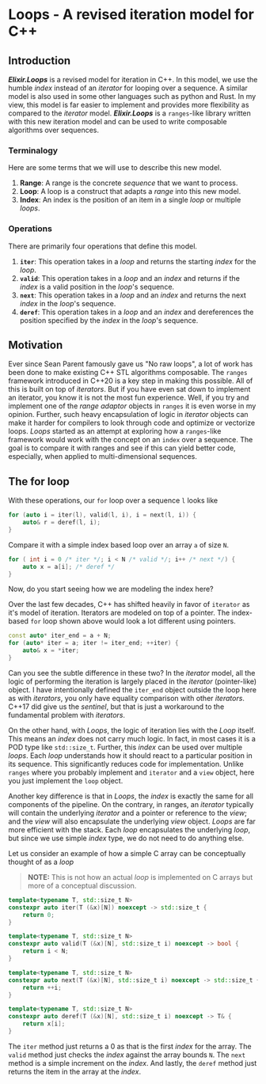# Loops - A revised iteration model for C++

## Introduction

**_Elixir.Loops_** is a revised model for iteration in C++. In this model, we use the humble
_index_ instead of an _iterator_ for looping over a sequence. A similar model is also
used in some other languages such as python and Rust. In my view, this model is far
easier to implement and provides more flexibility as compared to the _iterator_ model.
**_Elixir.Loops_** is a `ranges`-like library written with this new iteration model and
can be used to write composable algorithms over sequences.

### Terminalogy

Here are some terms that we will use to describe this new model.

1. **Range**: A range is the concrete _sequence_ that we want to process.
2. **Loop**: A loop is a construct that adapts a _range_ into this new model.
3. **Index**: An index is the position of an item in a single _loop_ or multiple _loops_.

### Operations

There are primarily four operations that define this model.

1. **`iter`**: This operation takes in a _loop_ and returns the starting _index_ for the
   _loop_.
2. **`valid`**: This operation takes in a _loop_ and an _index_ and returns if the _index_
   is a valid position in the _loop_'s sequence.
3. **`next`**: This operation takes in a _loop_ and an _index_ and returns the next _index_
   in the _loop_'s sequence.
4. **`deref`**: This operation takes in a _loop_ and an _index_ and dereferences the
   position specified by the _index_ in the _loop_'s sequence.

## Motivation

Ever since Sean Parent famously gave us "No raw loops", a lot of work has been done to make
existing C++ STL algorithms composable. The `ranges` framework introduced in C++20 is a key
step in making this possible. All of this is built on top of _iterators_. But if you have
even sat down to implement an iterator, you know it is not the most fun experience. Well,
if you try and implement one of the _range adaptor_ objects in `ranges` it is even worse in
my opinion. Further, such heavy encapsulation of logic in _iterator_ objects can make it
harder for compilers to look through code and optimize or vectorize loops. _Loops_ started
as an attempt at exploring how a `ranges`-like framework would work with the concept on an
`index` over a sequence. The goal is to compare it with ranges and see if this can yield
better code, especially, when applied to multi-dimensional sequences.

## The for loop

With these operations, our `for` loop over a sequence `l` looks like

```cpp
for (auto i = iter(l), valid(l, i), i = next(l, i)) {
    auto& r = deref(l, i);
}
```

Compare it with a simple index based loop over an array `a` of size `N`.

```cpp
for ( int i = 0 /* iter */; i < N /* valid */; i++ /* next */) {
    auto x = a[i]; /* deref */
}
```

Now, do you start seeing how we are modeling the index here?

Over the last few decades, C++ has shifted heavily in favor of `iterator` as it's model
of iteration. Iterators are modeled on top of a pointer. The index-based `for` loop shown
above would look a lot different using pointers.

```cpp
const auto* iter_end = a + N;
for (auto* iter = a; iter != iter_end; ++iter) {
    auto& x = *iter;
}
```

Can you see the subtle difference in these two? In the _iterator_ model, all the logic of
performing the iteration is largely placed in the _iterator_ (pointer-like) object. I have
intentionally defined the `iter_end` object outside the loop here as with _iterators_, you
only have equality comparison with other _iterators_. C++17 did give us the _sentinel_, but
that is just a workaround to the fundamental problem with _iterators_.

On the other hand, with _Loops_, the logic of iteration lies with the _Loop_ itself. This
means an _index_ does not carry much logic. In fact, in most cases it is a POD type like
`std::size_t`. Further, this _index_ can be used over multiple _loops_. Each _loop_
understands how it should react to a particular position in its sequence. This significantly
reduces code for implementation. Unlike `ranges` where you probably implement and `iterator`
and a `view` object, here you just implement the `loop` object.

Another key difference is that in _Loops_, the _index_ is exactly the same for all components
of the pipeline. On the contrary, in ranges, an _iterator_ typically will contain the underlying
_iterator_ and a pointer or reference to the _view_; and the _view_ will also encapsulate the
underlying _view_ object. _Loops_ are far more efficient with the stack. Each _loop_ encapsulates
the underlying _loop_, but since we use simple _index_ type, we do not need to do anything else.

Let us consider an example of how a simple C array can be conceptually thought of as a _loop_

> **NOTE:** This is not how an actual _loop_ is implemented on C arrays but more of a
> conceptual discussion.

```cpp
template<typename T, std::size_t N>
constexpr auto iter(T (&x)[N]) noexcept -> std::size_t {
    return 0;
}

template<typename T, std::size_t N>
constexpr auto valid(T (&x)[N], std::size_t i) noexcept -> bool {
    return i < N;
}

template<typename T, std::size_t N>
constexpr auto next(T (&x)[N], std::size_t i) noexcept -> std::size_t {
    return ++i;
}

template<typename T, std::size_t N>
constexpr auto deref(T (&x)[N], std::size_t i) noexcept -> T& {
    return x[i];
}
```

The `iter` method just returns a 0 as that is the first _index_ for the array. The `valid` method
just checks the _index_ against the array bounds `N`. The `next` method is a simple increment on
the _index_. And lastly, the `deref` method just returns the item in the array at the _index_.
